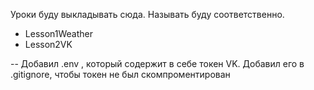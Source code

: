 Уроки буду выкладывать сюда. Называть буду соответственно. 
- Lesson1Weather
- Lesson2VK

-- Добавил .env , который содержит в себе токен VK. 
Добавил его в .gitignore, чтобы токен не был скомпроментирован
